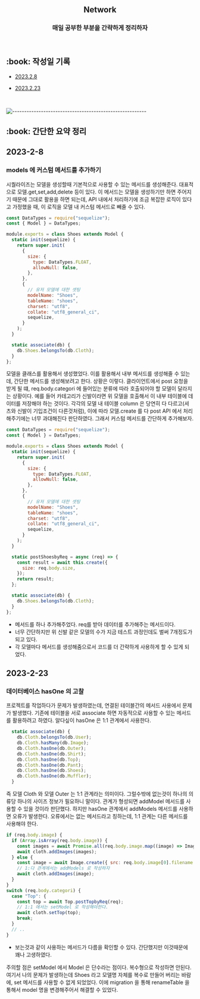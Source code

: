 <h2 align="center"> Network </h1>
<h3 align="center"> 매일 공부한 부분을 간략하게 정리하자 </h3> 
<br />

<h2 id="프로젝트소개"> :book: 작성일 기록 </h2>

- [2023.2.8](#2023-2-8)
- [2023.2.23](#2023-2-23)

  <br />

![--------------------------------------------------------](https://raw.githubusercontent.com/andreasbm/readme/master/assets/lines/rainbow.png)

<h2 id="프로젝트소개"> :book: 간단한 요약 정리 </h2>

## 2023-2-8

### models 에 커스텀 메서드를 추가하기

<p>시퀄라이즈는 모델을 생성할때 기본적으로 사용할 수 있는 메서드를 생성해준다. 대표적으로 모델.get,set,add,delete 등이 있다. 이 메서드는 모델을 생성하기만 하면 주어지기 때문에 그대로 활용을 하면 되는데, API 내에서 처리하기에 조금 복잡한 로직이 있다고 가정했을 때, 이 로직을 모델 내 커스텀 메서드로 빼줄 수 있다.</p>

```js
const DataTypes = require("sequelize");
const { Model } = DataTypes;

module.exports = class Shoes extends Model {
  static init(sequelize) {
    return super.init(
      {
        size: {
          type: DataTypes.FLOAT,
          allowNull: false,
        },
      },
      {
        // 유저 모델에 대한 셋팅
        modelName: "Shoes",
        tableName: "shoes",
        charset: "utf8",
        collate: "utf8_general_ci",
        sequelize,
      }
    );
  }

  static associate(db) {
    db.Shoes.belongsTo(db.Cloth);
  }
};
```

<p>모델을 클래스를 활용해서 생성했었다. 이를 활용해서 내부 메서드를 생성해줄 수 있는데, 간단한 메서드를 생성해보려고 한다. 상황은 이렇다. 클라이언트에서 post 요청을 받게 될 떄, req.body.categori 에 들어있는 분류에 따라 호출되어야 할 모델이 달라지는 상황이다. 예를 들어 카테고리가 신발이라면 위 모델을 호출해서 이 내부 테이블에 데이터를 저장해야 하는 것이다. 각각의 모델 내 테이블 column 은 당연히 다 다르고(셔츠와 신발이 기입조건이 다른것처럼), 이에 따라 모델.create 를 다 post API 에서 처리해주기에는 너무 과대해진다 판단하였다. 그래서 커스텀 메서드를 간단하게 추가해보자.</p>

```js
const DataTypes = require("sequelize");
const { Model } = DataTypes;

module.exports = class Shoes extends Model {
  static init(sequelize) {
    return super.init(
      {
        size: {
          type: DataTypes.FLOAT,
          allowNull: false,
        },
      },
      {
        // 유저 모델에 대한 셋팅
        modelName: "Shoes",
        tableName: "shoes",
        charset: "utf8",
        collate: "utf8_general_ci",
        sequelize,
      }
    );
  }

  static postShoesbyReq = async (req) => {
    const result = await this.create({
      size: req.body.size,
    });
    return result;
  };

  static associate(db) {
    db.Shoes.belongsTo(db.Cloth);
  }
};
```

- 메서드를 하나 추가해주었다. req를 받아 데이터를 추가해주는 메서드이다.
- 너무 간단하지만 위 신발 같은 모델의 수가 지금 테스트 과정인데도 벌써 7개정도가 되고 있다.
- 각 모델마다 메서드를 생성해줌으로서 코드를 더 간략하게 사용하게 할 수 있게 되었다.

## 2023-2-23

### 데이터베이스 hasOne 의 고찰

<p>프로젝트를 작업하다가 문제가 발생하였는데, 연결된 테이블간의 메서드 사용에서 문제가 발생했다. 기존에 테이블을 서로 associate 하면 자동적으로 사용할 수 있는 메서드를 활용하려고 하였다. 알다싶이 hasOne 은 1:1 관계에서 사용한다.</p>

```js
  static associate(db) {
    db.Cloth.belongsTo(db.User);
    db.Cloth.hasMany(db.Image);
    db.Cloth.hasOne(db.Outer);
    db.Cloth.hasOne(db.Shirt);
    db.Cloth.hasOne(db.Top);
    db.Cloth.hasOne(db.Pant);
    db.Cloth.hasOne(db.Shoes);
    db.Cloth.hasOne(db.Muffler);
  }

```

<p>즉 모델 Cloth 와 모델 Outer 는 1:1 관계라는 의미이다. 그럴수밖에 없는것이 하나의 의류당 하나의 사이즈 정보가 필요하니 말이다. 관계가 형성되면 addModel 메서드를 사용할 수 있을 것이라 판단했다. 하지만 hasOne 관계에서 addModels 메서드를 사용하면 오류가 발생한다. 오류에서는 없는 메서드라고 칭하는데, 1:1 관계는 다른 메서드를 사용해야 한다.</p>

```js
if (req.body.image) {
  if (Array.isArray(req.body.image)) {
    const images = await Promise.all(req.body.image.map((image) => Image.create({ src: image.filename })));
    await cloth.addImages(images);
  } else {
    const image = await Image.create({ src: req.body.image[0].filename });
    // 1:다 관계에서는 addModels 로 작성하자
    await cloth.addImages(image);
  }
}
switch (req.body.categori) {
  case "Top": {
    const top = await Top.postTopbyReq(req);
    // 1:1 에서는 setModel 로 작성해야한다.
    await cloth.setTop(top);
    break;
  }
  // ..
}
```

- 보는것과 같이 사용하는 메서드가 다름을 확인할 수 있다. 간단했지만 이것때문에 꽤나 고생하였다.

<p>주의할 점은 setModel 에서 Model 은 단수라는 점이다. 복수형으로 작성하면 안된다. 여기서 나의 문제가 발생하는데 Shoes 라고 모델명 자체를 복수로 만들어 버리는 바람에, set 메서드를 사용할 수 없게 되었었다. 이에 migration 을 통해 renameTable 을 통해서 model 명을 변경해주어서 해결할 수 있었다.</p>
